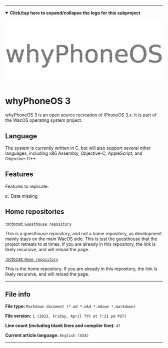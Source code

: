 
***

<details open><summary><b lang="en">Click/tap here to expand/collapse the logo for this subproject</b></summary>

![/whyPhoneOS_Metal_HighCompression.png](/whyPhoneOS_Metal_HighCompression.png)

</details>

# whyPhoneOS 3

whyPhoneOS 3 is an open source recreation of iPhoneOS 3.x. It is part of the WacOS operating system project. 

## Language

The system is currently written in C, but will also support several other languages, including x86 Assembly, Objective-C, AppleScript, and Objective-C++.

## Features

Features to replicate:

`D:` Data missing 

## Home repositories

[:octocat: `Guesthouse repository`](https://github.com/seanpm2001/WhyPhoneOS_3/)

This is a guesthouse repository, and not a home repository, as development mainly stays on the main WacOS side. This is just the guesthouse that the project retreats to at times. If you are already in this repository, the link is likely recursive, and will reload the page.

[:octocat: `Home repository`](https://github.com/seanpm2001/WacOS/tree/WacOS-dev/whyPhoneOS/3/)

This is the home repository. If you are already in this repository, the link is likely recursive, and will reload the page.

***

## File info

**File type:** `Markdown document (*.md *.mkd *.mdown *.markdown)`

**File version:** `1 (2023, Friday, April 7th at 7:21 pm PST)`

**Line count (including blank lines and compiler line):** `47`

**Current article language:** `English (USA)`

***
